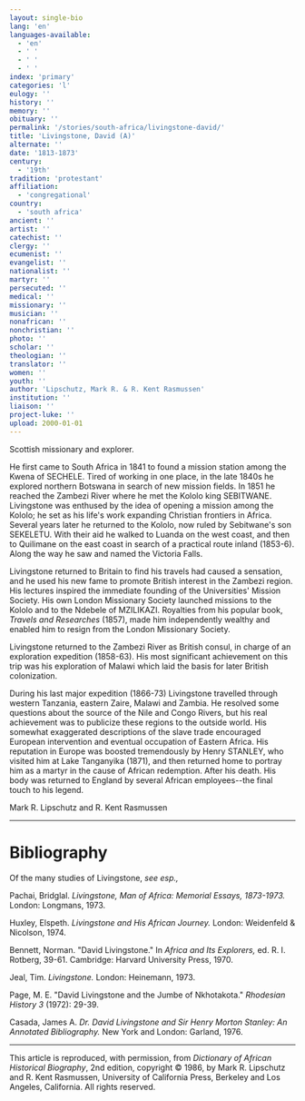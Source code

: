 ```yaml
---
layout: single-bio
lang: 'en'
languages-available:
  - 'en'
  - ' '
  - ' '
  - ' '
index: 'primary'
categories: 'l'
eulogy: ''
history: ''
memory: ''
obituary: ''
permalink: '/stories/south-africa/livingstone-david/'
title: 'Livingstone, David (A)'
alternate: ''
date: '1813-1873'
century:
  - '19th'
tradition: 'protestant'
affiliation:
  - 'congregational'
country:
  - 'south africa'
ancient: ''
artist: ''
catechist: ''
clergy: ''
ecumenist: ''
evangelist: ''
nationalist: ''
martyr: ''
persecuted: ''
medical: ''
missionary: ''
musician: ''
nonafrican: ''
nonchristian: ''
photo: ''
scholar: ''
theologian: ''
translator: ''
women: ''
youth: ''
author: 'Lipschutz, Mark R. & R. Kent Rasmussen'
institution: ''
liaison: ''
project-luke: ''
upload: 2000-01-01
---
```



Scottish missionary and explorer.

He first came to South Africa in 1841 to found a mission
station among the Kwena of SECHELE. Tired of working
in one place, in the late 1840s he explored northern
Botswana in search of new mission fields. In 1851 he
reached the Zambezi River where he met the Kololo king
SEBITWANE. Livingstone was enthused by the idea of
opening a mission among the Kololo; he set as his life's
work expanding Christian frontiers in Africa. Several
years later he returned to the Kololo, now ruled by
Sebitwane's son SEKELETU. With their aid he walked
to Luanda on the west coast, and then to Quilimane
on the east coast in search of a practical route inland
(1853-6). Along the way he saw and named the Victoria
Falls.

Livingstone returned to Britain to find his travels had caused a sensation, and he used his new fame to promote British interest in the Zambezi region.  His lectures inspired the immediate founding of  the Universities' Mission Society.  His own London Missionary Society launched missions to the Kololo and to the Ndebele of MZILIKAZI.  Royalties from his popular book, *Travels and Researches* (1857), made him independently wealthy and enabled him to resign from the London Missionary Society.

Livingstone returned to the Zambezi River as British consul, in charge of an exploration expedition (1858-63).  His most significant achievement on this trip was his exploration of Malawi which laid the basis for later British colonization.

During his last major expedition (1866-73) Livingstone travelled through western Tanzania, eastern Zaire, Malawi and Zambia.  He resolved some questions about the source of the Nile and Congo Rivers, but his real achievement was to publicize these regions to the outside world.   His somewhat exaggerated descriptions of the slave trade encouraged European intervention and eventual occupation of Eastern Africa.  His reputation in Europe was boosted tremendously by Henry STANLEY, who visited him at Lake Tanganyika (1871), and then returned home to portray him as a martyr in the cause of African redemption.  After his death. His body was returned to England by several African employees--the final touch to his legend.

Mark R. Lipschutz and R. Kent Rasmussen

---

# Bibliography

Of the many studies of Livingstone, *see esp.,*

Pachai, Bridglal.  *Livingstone, Man of Africa: Memorial Essays, 1873-1973.*  London: Longmans, 1973.

Huxley, Elspeth.  *Livingstone and His African Journey.*  London: Weidenfeld & Nicolson, 1974.

Bennett, Norman.  "David Livingstone."  In *Africa and Its Explorers,* ed. R. I. Rotberg, 39-61.  Cambridge: Harvard University Press, 1970.

Jeal, Tim.  *Livingstone.*  London: Heinemann, 1973.

Page, M. E.  "David Livingstone and the Jumbe of Nkhotakota."  *Rhodesian History 3* (1972): 29-39.

Casada, James A.  *Dr. David Livingstone and Sir Henry Morton Stanley: An Annotated Bibliography.*  New York and London: Garland, 1976.

---

This article is reproduced, with permission, from *Dictionary of African Historical Biography*, 2nd edition, copyright &copy; 1986, by Mark R. Lipschutz and R. Kent Rasmussen,  University of California Press, Berkeley and Los Angeles, California.  All rights reserved.